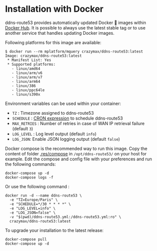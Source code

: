 # Installation with Docker

ddns-route53 provides automatically updated Docker :whale: images within [Docker Hub](https://hub.docker.com/r/crazymax/ddns-route53). It is possible to always use the latest stable tag or to use another service that handles updating Docker images.

Following platforms for this image are available:

```
$ docker run --rm mplatform/mquery crazymax/ddns-route53:latest
Image: crazymax/ddns-route53:latest
 * Manifest List: Yes
 * Supported platforms:
   - linux/amd64
   - linux/arm/v6
   - linux/arm/v7
   - linux/arm64
   - linux/386
   - linux/ppc64le
   - linux/s390x
```

Environment variables can be used within your container:

* `TZ` : Timezone assigned to ddns-route53
* `SCHEDULE` : [CRON expression](https://godoc.org/github.com/robfig/cron#hdr-CRON_Expression_Format) to schedule ddns-route53
* `MAX_RETRIES` : Number of retries in case of WAN IP retrieval failure (default `3`)
* `LOG_LEVEL` : Log level output (default `info`)
* `LOG_JSON`: Enable JSON logging output (default `false`)

Docker compose is the recommended way to run this image. Copy the content of folder [.res/compose](../../.res/compose) in `/opt/ddns-route53/` on your host for example. Edit the compose and config file with your preferences and run the following commands:

```
docker-compose up -d
docker-compose logs -f
```

Or use the following command :

```
docker run -d --name ddns-route53 \
  -e "TZ=Europe/Paris" \
  -e "SCHEDULE=*/30 * * * *" \
  -e "LOG_LEVEL=info" \
  -e "LOG_JSON=false" \
  -v "$(pwd)/ddns-route53.yml:/ddns-route53.yml:ro" \
  crazymax/ddns-route53:latest
```

To upgrade your installation to the latest release:

```
docker-compose pull
docker-compose up -d
```
